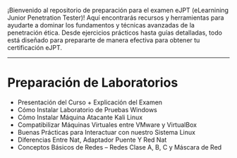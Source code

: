 
¡Bienvenido al repositorio de preparación para el examen eJPT (eLearnining Junior Penetration Tester)! Aquí encontrarás recursos y herramientas para ayudarte a dominar los fundamentos y técnicas avanzadas de la penetración ética. Desde ejercicios prácticos hasta guías detalladas, todo está diseñado para prepararte de manera efectiva para obtener tu certificación eJPT.

---
# Preparación de Laboratorios
- Presentación del Curso + Explicación del Examen
- Cómo Instalar Laboratorio de Pruebas Windows
- Cómo Instalar Máquina Atacante Kali Linux
- Compatibilizar Máquinas Virtuales entre VMware y VirtualBox
- Buenas Prácticas para Interactuar con nuestro Sistema Linux
- Diferencias Entre Nat, Adaptador Puente Y Red Nat
- Conceptos Básicos de Redes – Redes Clase A, B, C y Máscara de Red